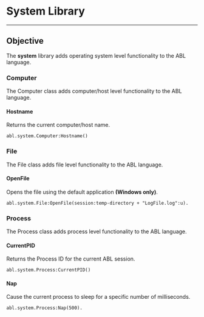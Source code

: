 # System Library

---

## Objective

The __system__ library adds operating system level functionality to the ABL language.

### Computer

The Computer class adds computer/host level functionality to the ABL language.

#### Hostname
Returns the current computer/host name.
``` abl
abl.system.Computer:Hostname()
```

### File

The File class adds file level functionality to the ABL language.

#### OpenFile
Opens the file using the default application __(Windows only)__.
``` abl
abl.system.File:OpenFile(session:temp-directory + "LogFile.log":u).
```

### Process

The Process class adds process level functionality to the ABL language.

#### CurrentPID
Returns the Process ID for the current ABL session.
``` abl
abl.system.Process:CurrentPID()
```

#### Nap
Cause the current process to sleep for a specific number of milliseconds.
``` abl
abl.system.Process:Nap(500).
```




